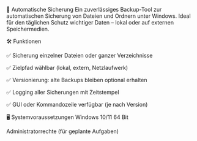 💾 Automatische Sicherung
Ein zuverlässiges Backup-Tool zur automatischen Sicherung von Dateien und Ordnern unter Windows.
Ideal für den täglichen Schutz wichtiger Daten – lokal oder auf externen Speichermedien.

🛠️ Funktionen

✅ Sicherung einzelner Dateien oder ganzer Verzeichnisse

✅ Zielpfad wählbar (lokal, extern, Netzlaufwerk)

✅ Versionierung: alte Backups bleiben optional erhalten

✅ Logging aller Sicherungen mit Zeitstempel

✅ GUI oder Kommandozeile verfügbar (je nach Version)

🖥️ Systemvoraussetzungen
Windows 10/11 64 Bit

Administratorrechte (für geplante Aufgaben)
